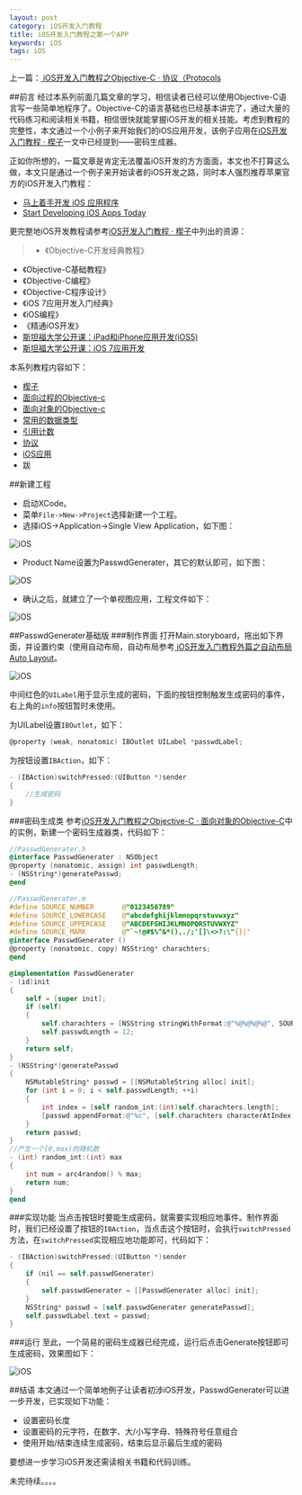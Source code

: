```yaml
---
layout: post
category: iOS开发入门教程
title: iOS开发入门教程之第一个APP
keywords: iOS
tags: iOS
---
```


上一篇：[ iOS开发入门教程之Objective-C · 协议（Protocols](http://zh.5long.me/2015/learning-ios-oc-5/)

##前言
经过本系列前面几篇文章的学习，相信读者已经可以使用Objective-C语言写一些简单地程序了。Objective-C的语言基础也已经基本讲完了，通过大量的代码练习和阅读相关书籍，相信很快就能掌握iOS开发的相关技能。考虑到教程的完整性，本文通过一个小例子来开始我们的iOS应用开发，该例子应用在[iOS开发入门教程 · 楔子](http://zh.5long.me/2014/learning-ios-preface/)一文中已经提到——密码生成器。

正如你所想的，一篇文章是肯定无法覆盖iOS开发的方方面面，本文也不打算这么做，本文只是通过一个例子来开始读者的iOS开发之路，同时本人强烈推荐苹果官方的iOS开发入门教程：

*  [马上着手开发 iOS 应用程序 ](https://developer.apple.com/library/ios/referencelibrary/GettingStarted/RoadMapiOSCh/index.html)
*  [Start Developing iOS Apps Today](https://developer.apple.com/library/ios/referencelibrary/GettingStarted/RoadMapiOS/index.html)

更完整地iOS开发教程请参考[iOS开发入门教程 · 楔子](http://zh.5long.me/2014/learning-ios-preface/)中列出的资源：
>*  《Objective-C开发经典教程》
*  《Objective-C基础教程》
*  《Objective-C编程》
*  《Objective-C程序设计》
*  《iOS 7应用开发入门经典》
*  《iOS编程》
*  《精通iOS开发》
*  [斯坦福大学公开课：iPad和iPhone应用开发(iOS5)](http://v.163.com/special/opencourse/ipadandiphoneapplication.html)
*  [斯坦福大学公开课：iOS 7应用开发](http://v.163.com/special/opencourse/ios7.html)

<!--more-->

本系列教程内容如下：

*  [楔子](http://zh.5long.me/2014/learning-ios-preface/)
*  [面向过程的Objective-c](http://zh.5long.me/2014/learning-ios-oc-1/)
*  [面向对象的Objective-c](http://zh.5long.me/2014/learning-ios-oc-2/)
*  [常用的数据类型](http://zh.5long.me/2015/learning-ios-oc-3/)
*  [引用计数](http://zh.5long.me/2015/learning-ios-oc-4/)
*  [协议](http://zh.5long.me/2015/learning-ios-oc-5/)
*  [iOS应用](http://zh.5long.me/2015/ios-first-app/)
* 跋

##新建工程
*  启动XCode。
*  菜单`File->New->Project`选择新建一个工程。
*  选择iOS->Application->Single View Application，如下图：

![iOS](/assets/images/2015/ios-01.jpg)

*  Product Name设置为PasswdGenerater，其它的默认即可，如下图：

![iOS](/assets/images/2015/ios-02.jpg)

*  确认之后，就建立了一个单视图应用，工程文件如下：

![iOS](/assets/images/2015/ios-03.jpg)

##PasswdGenerater基础版
###制作界面
打开Main.storyboard，拖出如下界面，并设置约束（使用自动布局，自动布局参考[ iOS开发入门教程外篇之自动布局Auto Layout](http://zh.5long.me/2015/ios-ui-autolayout/)。

![iOS](/assets/images/2015/ios-04.jpg)

中间红色的`UILabel`用于显示生成的密码，下面的按钮控制触发生成密码的事件，右上角的`info`按钮暂时未使用。

为UILabel设置`IBOutlet`，如下：


```objective-c
@property (weak, nonatomic) IBOutlet UILabel *passwdLabel;
```

为按钮设置`IBAction`，如下：

```objective-c
- (IBAction)switchPressed:(UIButton *)sender
{
    //生成密码
}
```

###密码生成类
参考[iOS开发入门教程之Objective-C · 面向对象的Objective-C]()中的实例，新建一个密码生成器类，代码如下：

```objective-c
//PasswdGenerater.h
@interface PasswdGenerater : NSObject
@property (nonatomic, assign) int passwdLength;
- (NSString*)generatePasswd;
@end

//PasswdGenerater.m
#define SOURCE_NUMBER       @"0123456789"
#define SOURCE_LOWERCASE    @"abcdefghijklmnopqrstuvwxyz"
#define SOURCE_UPPERCASE    @"ABCDEFGHIJKLMNOPQRSTUVWXYZ"
#define SOURCE_MARK         @"`~!@#$%^&*(),./;'[]\<>?:\"{}|"
@interface PasswdGenerater ()
@property (nonatomic, copy) NSString* charachters;
@end

@implementation PasswdGenerater
- (id)init
{
    self = [super init];
    if (self)
    {
        self.charachters = [NSString stringWithFormat:@"%@%@%@%@", SOURCE_NUMBER, SOURCE_LOWERCASE, SOURCE_UPPERCASE, SOURCE_MARK];
        self.passwdLength = 12;
    }
    return self;
}
- (NSString*)generatePasswd
{
    NSMutableString* passwd = [[NSMutableString alloc] init];
    for (int i = 0; i < self.passwdLength; ++i)
    {
        int index = [self random_int:(int)self.charachters.length];
        [passwd appendFormat:@"%c", [self.charachters characterAtIndex:index]];
    }
    return passwd;
}
//产生一个[0,max)的随机数
- (int) random_int:(int) max
{
    int num = arc4random() % max;
    return num;
}
@end
```

###实现功能
当点击按钮时要能生成密码，就需要实现相应地事件。制作界面时，我们已经设置了按钮的`IBAction`，当点击这个按钮时，会执行`switchPressed`方法，在`switchPressed`实现相应地功能即可，代码如下：

```objective-c
- (IBAction)switchPressed:(UIButton *)sender
{
    if (nil == self.passwdGenerater)
    {
        self.passwdGenerater = [[PasswdGenerater alloc] init];
    }
    NSString* passwd = [self.passwdGenerater generatePasswd];
    self.passwdLabel.text = passwd;
}
```

###运行
至此，一个简易的密码生成器已经完成，运行后点击Generate按钮即可生成密码，效果图如下：

![iOS](/assets/images/2015/ios-05.png)

##结语
本文通过一个简单地例子让读者初涉iOS开发，PasswdGenerater可以进一步开发，已实现如下功能：

*  设置密码长度
*  设置密码的元字符，在数字、大/小写字母、特殊符号任意组合
*  使用开始/结束连续生成密码，结束后显示最后生成的密码

要想进一步学习iOS开发还需读相关书籍和代码训练。

未完待续。。。。
